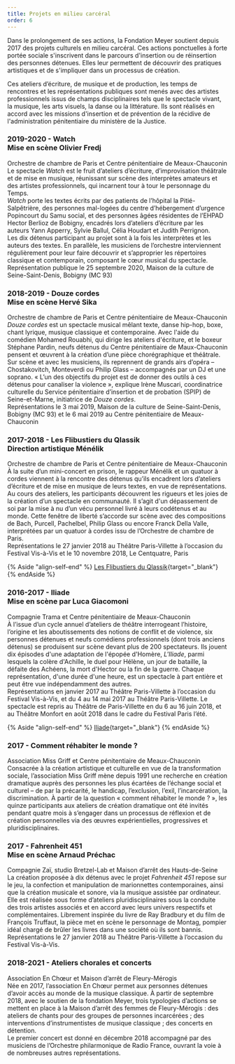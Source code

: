 ```yaml
---
title: Projets en milieu carcéral
order: 6
---
```


Dans le prolongement de ses actions, la Fondation Meyer soutient depuis 2017 des projets culturels en milieu carcéral. Ces actions ponctuelles à forte portée sociale s'inscrivent dans le parcours d'insertion ou de réinsertion des personnes détenues. Elles leur permettent de découvrir des pratiques artistiques et de s'impliquer dans un processus de création.

Ces ateliers d’écriture, de musique et de production, les temps de rencontres et les représentations publiques sont menés avec des artistes professionnels issus de champs disciplinaires tels que le spectacle vivant, la musique, les arts visuels, la danse ou la littérature. Ils sont réalisés en accord avec les missions d'insertion et de prévention de la récidive de l'administration pénitentiaire du ministère de la Justice.

### 2019-2020 - <span>Watch <br> Mise en scène Olivier Fredj</span>

Orchestre de chambre de Paris et Centre pénitentiaire de Meaux-Chauconin <br>
Le spectacle *Watch* est le fruit d’ateliers d’écriture, d’improvisation théâtrale et de mise en musique, réunissant sur scène des interprètes amateurs et des artistes professionnels, qui incarnent tour à tour le personnage du Temps.<br>
*Watch* porte les textes écrits par des patients de l’hôpital la Pitié-Salpêtrière, des personnes mal-logées du centre d’hébergement d’urgence Popincourt du Samu social, et des personnes âgées résidentes de l’EHPAD Hector Berlioz de Bobigny, encadrés lors d’ateliers d’écriture par les auteurs Yann Apperry, Sylvie Ballul, Célia Houdart et Judith Perrignon.<br>
Les dix détenus participant au projet sont à la fois les interprètes et les auteurs des textes. En parallèle, les musiciens de l’orchestre interviennent régulièrement pour leur faire découvrir et s’approprier les répertoires classique et contemporain, composant le cœur musical du spectacle.<br>
Représentation publique le 25 septembre 2020, Maison de la culture de Seine-Saint-Denis, Bobigny (MC 93)

### 2018-2019 - <span>Douze cordes <br> Mise en scène Hervé Sika</span>

Orchestre de chambre de Paris et Centre pénitentiaire de Meaux-Chauconin<br>
*Douze cordes* est un spectacle musical mêlant texte, danse hip-hop, boxe, chant lyrique, musique classique et contemporaine. Avec l'aide du comédien Mohamed Rouabhi, qui dirige les ateliers d'écriture, et le boxeur Stéphane Pardin, neufs détenus du Centre pénitentiaire de Maux-Chauconin pensent et œuvrent à la création d’une pièce chorégraphique et théâtrale. Sur scène et avec les musiciens, ils reprennent de grands airs d’opéra – Chostakovitch, Monteverdi ou Philip Glass – accompagnés par un DJ et une soprano. « L’un des objectifs du projet est de donner des outils à ces détenus pour canaliser la violence », explique Irène Muscari, coordinatrice culturelle du Service pénitentiaire d’insertion et de probation (SPIP) de Seine-et-Marne, initiatrice de *Douze cordes*.<br>
Représentations le 3 mai 2019, Maison de la culture de Seine-Saint-Denis, Bobigny (MC 93) et le 6 mai 2019 au Centre pénitentiaire de Meaux-Chauconin


### 2017-2018 - <span>Les Flibustiers du Qlassik <br> Direction artistique Ménélik</span>
  Orchestre de chambre de Paris et Centre pénitentiaire de Meaux-Chauconin<br>
  À la suite d’un mini-concert en prison, le rappeur Ménélik et un quatuor à cordes viennent à la rencontre des détenus qu’ils encadrent lors d’ateliers d’écriture et de mise en musique de leurs textes, en vue de représentations. Au cours des ateliers, les participants découvrent les rigueurs et les joies de la création d’un spectacle en communauté. Il s’agit d'un dépassement de soi par la mise à nu d’un vécu personnel livré à leurs codétenus et au monde. Cette fenêtre de liberté s’accorde sur scène avec des compositions de Bach, Purcell, Pachelbel, Philip Glass ou encore Franck Della Valle, interprétées par un quatuor à cordes issu de l’Orchestre de chambre de Paris.<br>
  Représentations le 27 janvier 2018 au Théâtre Paris-Villette à l’occasion du Festival Vis-à-Vis et le 10 novembre 2018, Le Centquatre, Paris

{% Aside "align-self-end" %}
  [Les Flibustiers du Qlassik](https://www.youtube.com/watch?v=1KzP0Dc3YOY&feature=emb_imp_woyt){target="_blank"}
{% endAside %}

### 2016-2017 - <span>Iliade <br> Mise en scène par Luca Giacomoni</span>

Compagnie Trama et Centre pénitentiaire de Meaux-Chauconin <br>
À l’issue d’un cycle annuel d’ateliers de théâtre interrogeant l’histoire, l’origine et les aboutissements des notions de conflit et de violence, six personnes détenues et neufs comédiens professionnels (dont trois anciens détenus) se produisent sur scène devant plus de 200 spectateurs. Ils jouent dix épisodes d'une adaptation de l'épopée d'Homère, *L'Iliade*, parmi lesquels la colère d'Achille, le duel pour Hélène, un jour de bataille, la défaite des Achéens, la mort d'Hector ou la fin de la guerre. Chaque représentation, d'une durée d'une heure, est un spectacle à part entière et peut être vue indépendamment des autres.<br>
Représentations en janvier 2017 au Théâtre Paris-Villette à l’occasion du Festival Vis-à-Vis, et du 4 au 14 mai 2017 au Théâtre Paris-Villette.
Le spectacle est repris au Théâtre de Paris-Villette en du 6 au 16 juin 2018, et au Théâtre Monfort en août 2018 dans le cadre du Festival Paris l’été.

{% Aside "align-self-end" %}
  [Iliade](https://vimeo.com/270505779?login=true#_=_){target="_blank"}
{% endAside %}

### 2017 - <span>Comment réhabiter le monde ?</span>

Association Miss Griff et Centre pénitentiaire de Meaux-Chauconin<br>
Consacrée à la création artistique et culturelle en vue de la transformation sociale, l’association Miss Griff mène depuis 1991 une recherche en création dramatique auprès des personnes les plus écartées de l’échange social et culturel – de par la précarité, le handicap, l’exclusion, l’exil, l’incarcération, la discrimination. À partir de la question « comment réhabiter le monde ? », les quinze participants aux ateliers de création dramatique ont été invités pendant quatre mois à s’engager dans un processus de réflexion et de création personnelles via des œuvres expérientielles, progressives et pluridisciplinaires.

### 2017 - <span>Fahrenheit 451 <br> Mise en scène Arnaud Préchac</span>
Compagnie Zaï, studio Bretzel-Lab et Maison d’arrêt des Hauts-de-Seine<br>
La création proposée à dix détenus avec le projet *Fahrenheit 451* repose sur le jeu, la confection et manipulation de marionnettes contemporaines, ainsi que la création musicale et sonore, via la musique assistée par ordinateur. Elle est réalisée sous forme d’ateliers pluridisciplinaires sous la conduite des trois artistes associés et en accord avec leurs univers respectifs et complémentaires. Librement inspirée du livre de Ray Bradbury et du film de François Truffaut, la pièce met en scène le personnage de Montag, pompier idéal chargé de brûler les livres dans une société où ils sont bannis.<br>
Représentations le 27 janvier 2018 au Théâtre Paris-Villette à l’occasion du Festival Vis-à-Vis.

### 2018-2021 - <span>Ateliers chorales et concerts</span>
Association En Chœur et Maison d’arrêt de Fleury-Mérogis<br>
Née en 2017, l’association En Chœur permet aux personnes détenues d’avoir accès au monde de la musique classique. À partir de septembre 2018, avec le soutien de la fondation Meyer, trois typologies d’actions se mettent en place à la Maison d’arrêt des femmes de Fleury-Mérogis : des ateliers de chants pour des groupes de personnes incarcérées ; des interventions d’instrumentistes de musique classique ; des concerts en détention.<br>
Le premier concert est donné en décembre 2018 accompagné par des musiciens de l’Orchestre philarmonique de Radio France, ouvrant la voie à de nombreuses autres représentations.